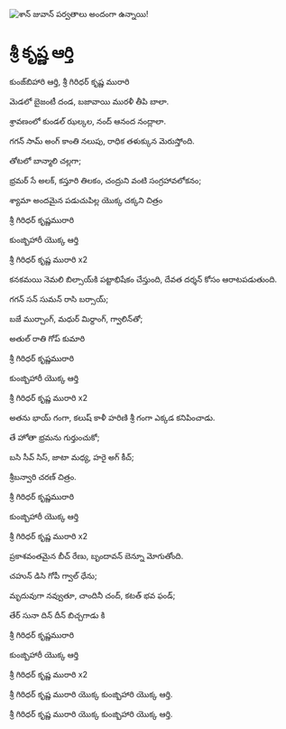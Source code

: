 ![శాన్ జువాన్ పర్వతాలు అందంగా ఉన్నాయి!](lib/assets/images/artis/img.png "శాన్ జువాన్ పర్వతాలు")

# శ్రీ కృష్ణ ఆర్తి

కుంజ్‌బిహారి ఆర్తి, శ్రీ గిరిధర్ కృష్ణ మురారి
 
మెడలో బైజంటీ దండ, బజావాయి మురళీ తీపి బాలా.

శ్రావణంలో కుండల్ ఝల్కల, నంద్ ఆనంద నంద్లాలా.

గగన్ సామ్ అంగ్ కాంతి నలుపు, రాధిక తళుక్కున మెరుస్తోంది.

తోటలో బాన్మాలి చల్లగా;

భ్రమర్ సే అలక్, కస్తూరి తిలకం, చంద్రుని వంటి సంగ్రహావలోకనం;

శ్యామా అందమైన పడుచుపిల్ల యొక్క చక్కని చిత్రం

శ్రీ గిరిధర్ కృష్ణమురారి

కుంజ్బిహారీ యొక్క ఆర్తి

శ్రీ గిరిధర్ కృష్ణ మురారి x2

కనకమయి నెమలి బిల్సాయ్‌కి పట్టాభిషేకం చేస్తుంది, దేవత దర్శన్ కోసం ఆరాటపడుతుంది.

గగన్ సన్ సుమన్ రాసి బర్సాయ్;

బజే ముర్చాంగ్, మధుర్ మిర్దాంగ్, గ్వాలిన్‌తో;

అతుల్ రాతి గోప్ కుమారి

శ్రీ గిరిధర్ కృష్ణమురారి

కుంజ్బిహారీ యొక్క ఆర్తి

శ్రీ గిరిధర్ కృష్ణ మురారి x2

అతను భాయ్ గంగా, కలుష్ కాళీ హరిణి శ్రీ గంగా ఎక్కడ కనిపించాడు.

తే హోతా భ్రమను గుర్తుంచుకో;

బసి సీవ్ సిస్, జాటా మధ్య, హరై అగ్ కీచ్;

శ్రీబన్వారి చరణ్ చిత్రం.

శ్రీ గిరిధర్ కృష్ణమురారి

కుంజ్బిహారీ యొక్క ఆర్తి

శ్రీ గిరిధర్ కృష్ణ మురారి x2

ప్రకాశవంతమైన బీచ్ రేణు, బృందావన్ బెన్నూ మోగుతోంది.

చహున్ డిసి గోపీ గ్వాల్ ధేను;

మృదువుగా నవ్వుతూ, చాందినీ చంద్, కటత్ భవ ఫండ్;

తేర్ సునా దిన్ దీన్ బిచ్చగాడు కి

శ్రీ గిరిధర్ కృష్ణమురారి

కుంజ్బిహారీ యొక్క ఆర్తి

శ్రీ గిరిధర్ కృష్ణ మురారి x2

శ్రీ గిరిధర్ కృష్ణ మురారి యొక్క కుంజ్బిహారి యొక్క ఆర్తి.

శ్రీ గిరిధర్ కృష్ణ మురారి యొక్క కుంజ్బిహారి యొక్క ఆర్తి.